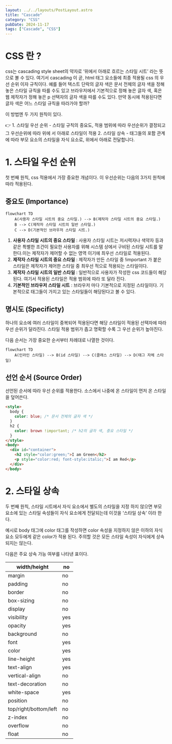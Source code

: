 ```yaml
---
layout: ../../layouts/PostLayout.astro
title: "Cascade"
category: "CSS"
pubDate: 2024-11-17
tags: ["Cascade", "CSS"]
---
```


# CSS 란 ?

css는 cascading style sheet의 약자로 ‘위에서 아래로 흐르는 스타일 시트’ 라는 뜻으로 볼 수 있다. 여기서 cascading 이 곧, html 태그 요소들에 최종 적용될 css 의 우선 순위 이자 규칙이다. 예를 들어 텍스트 단락의 글자 색은 문서 전체의 글자 색을 정해 놓은 스타일 규칙을 따를 수도 있고 브라우저에서 기본적으로 정해 놓은 글자 색, 혹은 웹 제작자가 정해 놓은 p 선택자의 글자 색을 따를 수도 있다. 만약 동시에 적용된다면 글자 색은 어느 스타일 규칙을 따라가야 할까?

이 방법엔 두 가지 원칙이 있다.

<aside>
👉 1. 스타일 우선 순위
 - 스타일 규칙의 중요도, 적용 범위에 따라 우선순위가 결정되고 그 우선순위에 따라 위에 서 아래로 스타일이 적용
2. 스타일 상속
 - 태그들의 포함 관계에 따라 부모 요소의 스타일을 자식 요소로, 위에서 아래로 전달합니다.

</aside>

# 1. 스타일 우선 순위

첫 번째 원칙, css 적용에서 가장 중요한 개념이다. 이 우선순위는 다음의 3가지 원칙에 따라 적용된다.

## 중요도 (Importance)

```mermaid
flowchart TD
	A(사용자 스타일 시트의 중요 스타일.) --> B(제작자 스타일 시트의 중요 스타일.)
	B --> C(제작자 스타일 시트의 일반 스타일.)
	C --> D(기본적인 브라우저 스타일 시트.)
```

1. **사용자 스타일 시트의 중요 스타일** : 사용자 스타일 시트는 저시력자나 색약자 등과 같은 특별한 조건이 필요한 사용자를 위해 시스템 상에서 구비된 스타일 시트를 말한다.이는 제작자가 제어할 수 없는 영역 이기에 최우선 스타일로 적용된다.
2. **제작자 스타일 시트의 중요 스타일** : 제작자가 만든 스타일 중 !important 가 붙은 스타일은 제작자가 제어한 스타일 중 최우선 적으로 적용되는 스타일이다.
3. **제작자 스타일 시트의 일반 스타일** : 일반적으로 사용자가 작성한 css 코드들이 해당된다. 여기서 적용된 스타일은 적용 범위에 따라 또 달라 진다.
4. **기본적인 브라우저 스타일 시트** : 브라우저 마다 기본적으로 지정된 스타일이다. 기본적으로 태그들이 가지고 있는 스타일들이 해당된다고 볼 수 있다.

## 명시도 (Specificty)

하나의 요소에 여러 스타일이 중복되어 적용된다면 해당 스타일이 적용된 선택자에 따라 우선 순위가 달라진다. 스타일 적용 범위가 좁고 명확할 수록 그 우선 순위가 높아진다.

다음 순서는 가장 중요한 순서부터 차례대로 나열한 것이다.

```mermaid
flowchart TD
	A(인라인 스타일) --> B(id 스타일) --> C(클래스 스타일) --> D(태그 자체 스타일)
```

## 선언 순서 (Source Order)

선언된 순서에 따라 우선 순위를 적용한다. 소스에서 나중에 온 스타일이 먼저 온 스타일을 덮어쓴다.

```html
<style>
  body {
    color: blue; /* 문서 전체의 글자 색 */
  }
  h2 {
    color: brown !important; /* h2의 글자 색, 중요 스타일 */
  }
</style>
<body>
  <div id="container">
    <h2 style="color:green;">I am Green</h2>
    <p style="color:red; font-style:italic;">I am Red</p>
  </div>
</body>
```

# 2. 스타일 상속

두 번째 원칙, 스타일 시트에서 자식 요소에서 별도의 스타일을 지정 하지 않으면 부모 요소에 있는 스타일 속성들이 자식 요소에게 전달되는데 이것을 ‘스타일 상속’ 이라 한다.

예시로 body 태그에 color 태그를 작성하면 color 속성을 지정하지 않은 이하의 자식 요소 모두에게 같은 color가 적용 된다. 주의할 것은 모든 스타일 속성이 자식에게 상속 되지는 않는다.

다음은 주요 상속 가능 여부를 나타낸 표이다.

| width/height          | no  |
| --------------------- | --- |
| margin                | no  |
| padding               | no  |
| border                | no  |
| box-sizing            | no  |
| display               | no  |
| visibility            | yes |
| opacity               | yes |
| background            | no  |
| font                  | yes |
| color                 | yes |
| line-height           | yes |
| text-align            | yes |
| vertical-align        | no  |
| text-decoration       | no  |
| white-space           | yes |
| position              | no  |
| top/right/bottom/left | no  |
| z-index               | no  |
| overflow              | no  |
| float                 | no  |
